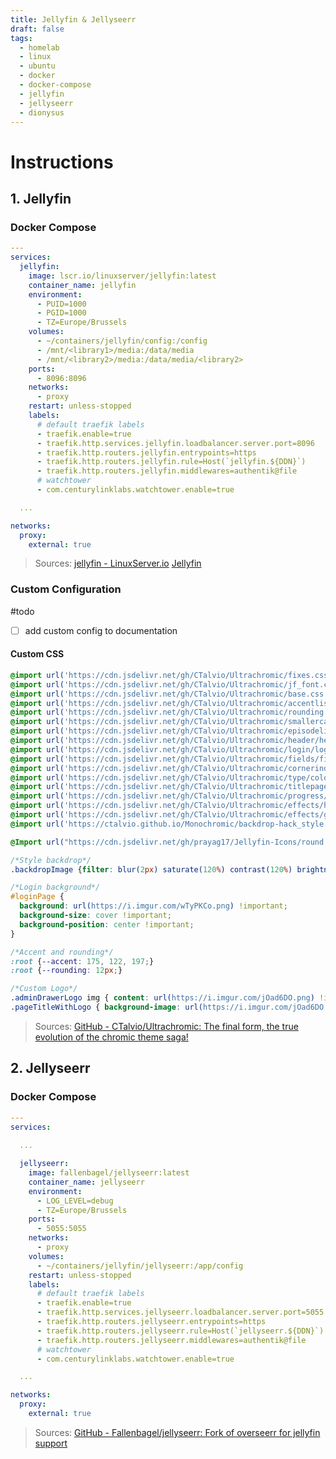 ```yaml
---
title: Jellyfin & Jellyseerr
draft: false
tags:
  - homelab
  - linux
  - ubuntu
  - docker
  - docker-compose
  - jellyfin
  - jellyseerr
  - dionysus
---
```


# Instructions

## 1. Jellyfin

### Docker Compose
```yaml title="containers/jellyfin/docker-compose.yml"
---
services:
  jellyfin:
    image: lscr.io/linuxserver/jellyfin:latest
    container_name: jellyfin
    environment:
      - PUID=1000
      - PGID=1000
      - TZ=Europe/Brussels
    volumes:
      - ~/containers/jellyfin/config:/config
      - /mnt/<library1>/media:/data/media
      - /mnt/<library2>/media:/data/media/<library2>
    ports:
      - 8096:8096
    networks:
      - proxy
    restart: unless-stopped
    labels:
      # default traefik labels
      - traefik.enable=true
      - traefik.http.services.jellyfin.loadbalancer.server.port=8096
      - traefik.http.routers.jellyfin.entrypoints=https
      - traefik.http.routers.jellyfin.rule=Host(`jellyfin.${DDN}`)
      - traefik.http.routers.jellyfin.middlewares=authentik@file
      # watchtower
      - com.centurylinklabs.watchtower.enable=true

  ...

networks:
  proxy:
    external: true
```

> Sources:
> [jellyfin - LinuxServer.io](https://docs.linuxserver.io/images/docker-jellyfin/)
> [Jellyfin](https://jellyfin.org/docs/)

### Custom Configuration
#todo 
- [ ] add custom config to documentation

#### Custom CSS
```css
@import url('https://cdn.jsdelivr.net/gh/CTalvio/Ultrachromic/fixes.css');
@import url('https://cdn.jsdelivr.net/gh/CTalvio/Ultrachromic/jf_font.css');
@import url('https://cdn.jsdelivr.net/gh/CTalvio/Ultrachromic/base.css');
@import url('https://cdn.jsdelivr.net/gh/CTalvio/Ultrachromic/accentlist.css');
@import url('https://cdn.jsdelivr.net/gh/CTalvio/Ultrachromic/rounding.css');
@import url('https://cdn.jsdelivr.net/gh/CTalvio/Ultrachromic/smallercast.css');
@import url('https://cdn.jsdelivr.net/gh/CTalvio/Ultrachromic/episodelist/episodes_compactlist.css');
@import url('https://cdn.jsdelivr.net/gh/CTalvio/Ultrachromic/header/header_transparent.css');
@import url('https://cdn.jsdelivr.net/gh/CTalvio/Ultrachromic/login/login_minimalistic.css');
@import url('https://cdn.jsdelivr.net/gh/CTalvio/Ultrachromic/fields/fields_noborder.css');
@import url('https://cdn.jsdelivr.net/gh/CTalvio/Ultrachromic/cornerindicator/indicator_corner.css');
@import url('https://cdn.jsdelivr.net/gh/CTalvio/Ultrachromic/type/colorful.css');
@import url('https://cdn.jsdelivr.net/gh/CTalvio/Ultrachromic/titlepage/title_banner-logo.css');
@import url('https://cdn.jsdelivr.net/gh/CTalvio/Ultrachromic/progress/floating.css');
@import url('https://cdn.jsdelivr.net/gh/CTalvio/Ultrachromic/effects/hoverglow.css');
@import url('https://cdn.jsdelivr.net/gh/CTalvio/Ultrachromic/effects/glassy.css');
@import url('https://ctalvio.github.io/Monochromic/backdrop-hack_style.css');

@Import url("https://cdn.jsdelivr.net/gh/prayag17/Jellyfin-Icons/round.css");

/*Style backdrop*/
.backdropImage {filter: blur(2px) saturate(120%) contrast(120%) brightness(40%);}

/*Login background*/
#loginPage {
  background: url(https://i.imgur.com/wTyPKCo.png) !important;
  background-size: cover !important;
  background-position: center !important;
}

/*Accent and rounding*/
:root {--accent: 175, 122, 197;}
:root {--rounding: 12px;}

/*Custom Logo*/
.adminDrawerLogo img { content: url(https://i.imgur.com/jOad6DO.png) !important; } imgLogoIcon { content: url(https://i.imgur.com/jOad6DO.png) !important; }
.pageTitleWithLogo { background-image: url(https://i.imgur.com/jOad6DO.png) !important; }
```

> Sources:
> [GitHub - CTalvio/Ultrachromic: The final form, the true evolution of the chromic theme saga!](https://github.com/CTalvio/Ultrachromic)

## 2. Jellyseerr

### Docker Compose
```yaml title="containers/jellyfin/docker-compose.yml"
---
services:
  
  ...

  jellyseerr:
    image: fallenbagel/jellyseerr:latest
    container_name: jellyseerr
    environment:
      - LOG_LEVEL=debug
      - TZ=Europe/Brussels
    ports:
      - 5055:5055
    networks:
      - proxy
    volumes:
      - ~/containers/jellyfin/jellyseerr:/app/config
    restart: unless-stopped
    labels:
      # default traefik labels
      - traefik.enable=true
      - traefik.http.services.jellyseerr.loadbalancer.server.port=5055
      - traefik.http.routers.jellyseerr.entrypoints=https
      - traefik.http.routers.jellyseerr.rule=Host(`jellyseerr.${DDN}`)
      - traefik.http.routers.jellyseerr.middlewares=authentik@file
      # watchtower
      - com.centurylinklabs.watchtower.enable=true

  ...

networks:
  proxy:
    external: true
```

> Sources:
> [GitHub - Fallenbagel/jellyseerr: Fork of overseerr for jellyfin support](https://github.com/Fallenbagel/jellyseerr)